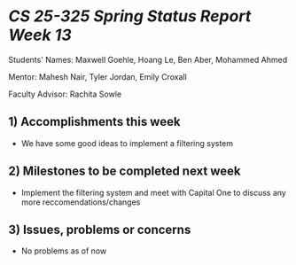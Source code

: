# *CS 25-325 Spring Status Report Week 13*

Students' Names: Maxwell Goehle, Hoang Le, Ben Aber, Mohammed Ahmed

Mentor: Mahesh Nair, Tyler Jordan, Emily Croxall

Faculty Advisor: Rachita Sowle

 ## 1) Accomplishments this week ##
   - We have some good ideas to implement a filtering system 
## 2) Milestones to be completed next week ##
   - Implement the filtering system and meet with Capital One to discuss any more reccomendations/changes
## 3) Issues, problems or concerns ## 
   - No problems as of now
